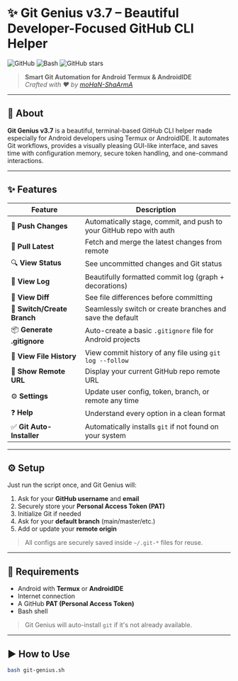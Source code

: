 # ✨ Git Genius v3.7 – Beautiful Developer-Focused GitHub CLI Helper

![GitHub](https://img.shields.io/github/license/moHaN-ShaArmA/git-genius?style=flat-square)
![Bash](https://img.shields.io/badge/made%20with-Bash-blue?style=flat-square)
![GitHub stars](https://img.shields.io/github/stars/moHaN-ShaArmA/git-genius?style=flat-square)

> **Smart Git Automation for Android Termux & AndroidIDE**  
> *Crafted with ♥ by [moHaN-ShaArmA](https://github.com/moHaN-ShaArmA)*

---

## 🚀 About

**Git Genius v3.7** is a beautiful, terminal-based GitHub CLI helper made especially for Android developers using Termux or AndroidIDE. It automates Git workflows, provides a visually pleasing GUI-like interface, and saves time with configuration memory, secure token handling, and one-command interactions.

---

## ✨ Features

| Feature                     | Description                                                                 |
|----------------------------|-----------------------------------------------------------------------------|
| 🔼 **Push Changes**         | Automatically stage, commit, and push to your GitHub repo with auth         |
| 🔽 **Pull Latest**          | Fetch and merge the latest changes from remote                              |
| 🔍 **View Status**          | See uncommitted changes and Git status                                      |
| 📝 **View Log**             | Beautifully formatted commit log (graph + decorations)                      |
| 🧾 **View Diff**            | See file differences before committing                                      |
| 🌿 **Switch/Create Branch** | Seamlessly switch or create branches and save the default                   |
| 📦 **Generate .gitignore**  | Auto-create a basic `.gitignore` file for Android projects                  |
| 👀 **View File History**    | View commit history of any file using `git log --follow`                    |
| 🔗 **Show Remote URL**      | Display your current GitHub repo remote URL                                 |
| ⚙ **Settings**              | Update user config, token, branch, or remote any time                       |
| ❓ **Help**                 | Understand every option in a clean format                                   |
| ✅ **Git Auto-Installer**   | Automatically installs `git` if not found on your system                    |

---

## ⚙️ Setup

Just run the script once, and Git Genius will:
1. Ask for your **GitHub username** and **email**
2. Securely store your **Personal Access Token (PAT)**
3. Initialize Git if needed
4. Ask for your **default branch** (main/master/etc.)
5. Add or update your **remote origin**

> All configs are securely saved inside `~/.git-*` files for reuse.

---

## 🧪 Requirements

- Android with **Termux** or **AndroidIDE**
- Internet connection
- A GitHub **PAT (Personal Access Token)**
- Bash shell

> Git Genius will auto-install `git` if it's not already available.

---

## ▶️ How to Use

```bash
bash git-genius.sh
